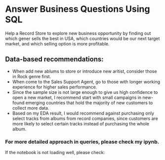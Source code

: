 # Answer Business Questions Using SQL 
Help a Record Store to explore new business opportunity by finding out which gener sells the best in USA, which countries would be our next target market, and which selling option is more profitable.

## Data-based recommendations:
- When add new ablums to store or introduce new aritist, consider those in Rock genre first.
- When come to the Sales Support Agent, go to those with longer working experience for higher sales performance.
- Since the sample size is not large enough to give us high confidence to open a new market, I recommend start with small campaigns in new-found emerging countries that hold the majority of new customers to collect more data.
- Based on my EDA result, I would recommend against purchasing only select tracks from albums from record companies, since customers are more likely to select certain tracks instead of purchasing the whole album.

### For more detailed approach in queries, please check my ipynb. 
If the notebook is not loading well, please check: 
